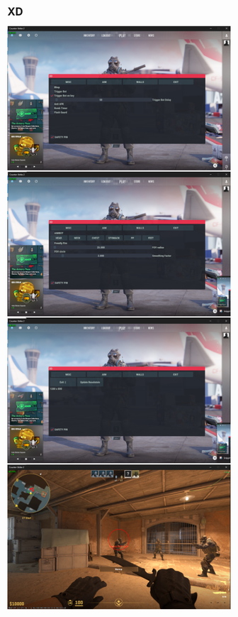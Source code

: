 <span style="font-size:24px; font-weight:bold;">XD</span>
---
![1.](IMAGES/sample1.png)
![2.](IMAGES/sample2.png)
![3.](IMAGES/sample3.png)
![4.](IMAGES/sample4.png)
